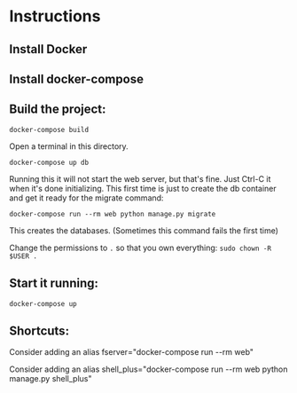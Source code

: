 # Instructions

## Install Docker
## Install docker-compose


## Build the project:

`docker-compose build`

Open a terminal in this directory.

`docker-compose up db`

Running this it will not start the web server, but that's fine.
Just Ctrl-C it when it's done initializing.
This first time is just to create the db container and get it ready for the migrate
command:

`docker-compose run --rm web python manage.py migrate`

This creates the databases. (Sometimes this command fails the first time)

Change the permissions to `.` so that you own everything: `sudo chown -R $USER .`


## Start it running:

`docker-compose up`


## Shortcuts:

Consider adding an alias fserver="docker-compose run --rm web"

Consider adding an alias shell_plus="docker-compose run --rm web python manage.py shell_plus"


